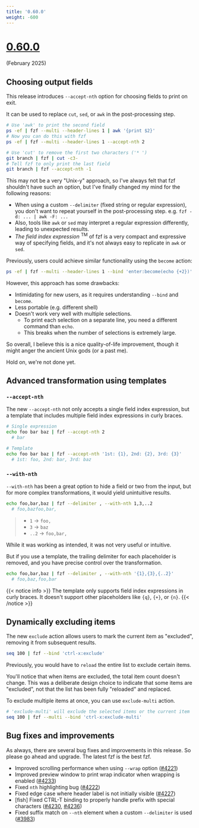 ```yaml
---
title: '0.60.0'
weight: -600
---
```


# [0.60.0][0.60.0]

(February 2025)

[0.60.0]: https://github.com/junegunn/fzf/releases/tag/v0.60.0

## Choosing output fields

This release introduces `--accept-nth` option for choosing fields to print on
exit.

It can be used to replace `cut`, `sed`, or `awk` in the post-processing step.

```sh
# Use 'awk' to print the second field
ps -ef | fzf --multi --header-lines 1 | awk '{print $2}'
# Now you can do this with fzf
ps -ef | fzf --multi --header-lines 1 --accept-nth 2

# Use 'cut' to remove the first two characters ('* ')
git branch | fzf | cut -c3-
# Tell fzf to only print the last field
git branch | fzf --accept-nth -1
```

This may not be a very "Unix-y" approach, so I've always felt that fzf
shouldn't have such an option, but I've finally changed my mind for the
following reasons:

* When using a custom `--delimiter` (fixed string or regular expression),
  you don't want to repeat yourself in the post-processing step.
  e.g. `fzf -d: ... | awk -F: ...`
* Also, tools like `awk` or `sed` may interpret a regular expression
  differently, leading to unexpected results.
* _The field index expression_ <sup>TM</sup> of fzf is a very compact and
  expressive way of specifying fields, and it's not always easy to replicate
  in `awk` or `sed`.


Previously, users could achieve similar functionality using the `become` action:

```sh
ps -ef | fzf --multi --header-lines 1 --bind 'enter:become(echo {+2})'
```

However, this approach has some drawbacks:

* Intimidating for new users, as it requires understanding `--bind` and
  `become`.
* Less portable (e.g. different shell)
* Doesn't work very well with multiple selections.
    * To print each selection on a separate line, you need a different command
      than `echo`.
    * This breaks when the number of selections is extremely large.

So overall, I believe this is a nice quality-of-life improvement, though it
might anger the ancient Unix gods (or a past me).

Hold on, we're not done yet.

## Advanced transformation using templates

### `--accept-nth`

The new `--accept-nth` not only accepts a single field index expression, but
a template that includes multiple field index expressions in curly braces.

```sh
# Single expression
echo foo bar baz | fzf --accept-nth 2
  # bar

# Template
echo foo bar baz | fzf --accept-nth '1st: {1}, 2nd: {2}, 3rd: {3}'
  # 1st: foo, 2nd: bar, 3rd: baz
```

### `--with-nth`

`--with-nth` has been a great option to hide a field or two from the input,
but for more complex transformations, it would yield unintuitive results.

```sh
echo foo,bar,baz | fzf --delimiter , --with-nth 1,3,..2
  # foo,bazfoo,bar,
```
> * `1` -> `foo,`
> * `3` -> `baz`
> * `..2` -> `foo,bar,`

While it was working as intended, it was not very useful or intuitive.

But if you use a template, the trailing delimiter for each placeholder is
removed, and you have precise control over the transformation.

```sh
echo foo,bar,baz | fzf --delimiter , --with-nth '{1},{3},{..2}'
  # foo,baz,foo,bar
```

{{< notice info >}}
The template only supports field index expressions in curly braces. It doesn't
support other placeholders like `{q}`, `{+}`, or `{n}`.
{{< /notice >}}

## Dynamically excluding items

The new `exclude` action allows users to mark the current item as "excluded",
removing it from subsequent results.

```sh
seq 100 | fzf --bind 'ctrl-x:exclude'
```

Previously, you would have to `reload` the entire list to exclude certain
items.

You'll notice that when items are excluded, the total item count doesn't
change. This was a deliberate design choice to indicate that some items
are "excluded", not that the list has been fully "reloaded" and replaced.

To exclude multiple items at once, you can use `exclude-multi` action.

```sh
# 'exclude-multi' will exclude the selected items or the current item
seq 100 | fzf --multi --bind 'ctrl-x:exclude-multi'
```

## Bug fixes and improvements

As always, there are several bug fixes and improvements in this release. So
please go ahead and upgrade. The latest fzf is the best fzf.

* Improved scrolling performance when using `--wrap` option ([#4221](https://github.com/junegunn/fzf/issues/4221))
* Improved preview window to print wrap indicator when wrapping is enabled ([#4233](https://github.com/junegunn/fzf/issues/4233))
* Fixed `nth` highlighting bug ([#4222](https://github.com/junegunn/fzf/issues/4222))
* Fixed edge case where header label is not initially visible ([#4227](https://github.com/junegunn/fzf/issues/4227))
* [fish] Fixed CTRL-T binding to properly handle prefix with special characters ([#4230](https://github.com/junegunn/fzf/issues/4230), [#4236](https://github.com/junegunn/fzf/issues/4236))
* Fixed suffix match on `--nth` element when a custom `--delimiter` is used ([#3983](https://github.com/junegunn/fzf/issues/3983))

